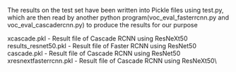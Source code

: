 The results on the test set have been written into Pickle files using test.py, which are then read by another python program(voc_eval_fasterrcnn.py and voc_eval_cascadercnn.py) to produce the results for our purpose 

xcascade.pkl -  Result file of Cascade RCNN using ResNeXt50\
results_resnet50.pkl - Result file of Faster RCNN using ResNet50\
cascade.pkl - Result file of Cascade RCNN using ResNet50\
xresnextfasterrcnn.pkl - Result file of Cascade RCNN using ResNeXt50\

